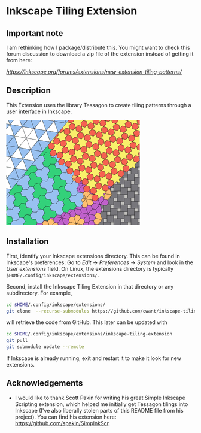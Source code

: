 Inkscape Tiling Extension
=========================

Important note
--------------

I am rethinking how I package/distribute this. You might want to check this forum discussion to download a zip file of the extension instead of getting it from here:

*<https://inkscape.org/forums/extensions/new-extension-tiling-patterns/>*

Description
-----------

This Extension uses the library Tessagon to create tiling patterns
through a user interface in Inkscape.

![Examples of this extension](inkscape-tiling-extension.png)

Installation
------------

First, identify your Inkscape extensions directory.  This can be found in  Inkscape's preferences: Go to *Edit* → *Preferences* → *System* and look in the *User extensions* field.  On Linux, the extensions directory is typically `$HOME/.config/inkscape/extensions/`.

Second, install the Inkscape Tiling Extension in that directory or any subdirectory.  For example,
```bash
cd $HOME/.config/inkscape/extensions/
git clone  --recurse-submodules https://github.com/cwant/inkscape-tiling-extension.git
```
will retrieve the code from GitHub.  This later can be updated with
```bash
cd $HOME/.config/inkscape/extensions/inkscape-tiling-extension
git pull
git submodule update --remote
```

If Inkscape is already running, exit and restart it to make it look for new extensions.

Acknowledgements
----------------

* I would like to thank Scott Pakin for writing his great Simple Inkscape Scripting
extension, which helped me initially get Tessagon tilings into Inkscape (I've also
liberally stolen parts of this README file from his project). You can find his extension here:
<https://github.com/spakin/SimpInkScr>.
